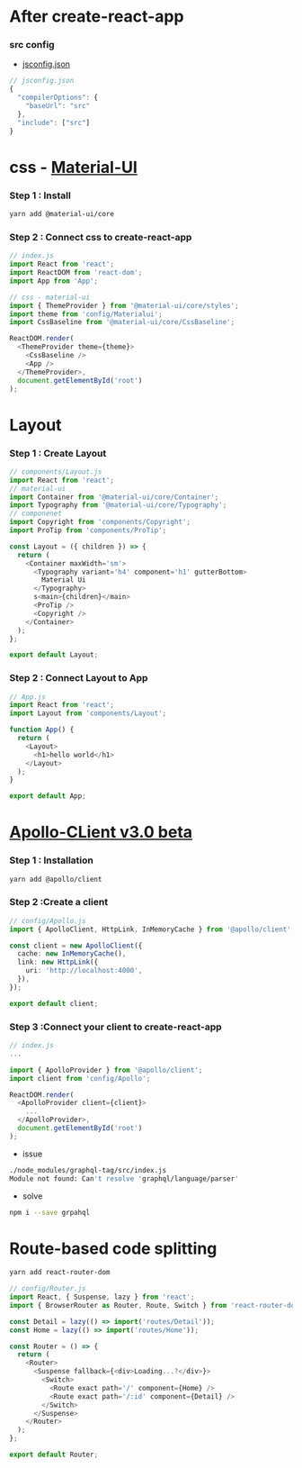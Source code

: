 # After create-react-app

### src config

- [jsconfig.json](https://code.visualstudio.com/docs/languages/jsconfig)

```ts
// jsconfig.json
{
  "compilerOptions": {
    "baseUrl": "src"
  },
  "include": ["src"]
}
```

# css - [Material-UI](https://material-ui.com/getting-started/installation/)

### Step 1 : Install

```sh
yarn add @material-ui/core
```

### Step 2 : Connect css to create-react-app

```ts
// index.js
import React from 'react';
import ReactDOM from 'react-dom';
import App from 'App';

// css - material-ui
import { ThemeProvider } from '@material-ui/core/styles';
import theme from 'config/Materialui';
import CssBaseline from '@material-ui/core/CssBaseline';

ReactDOM.render(
  <ThemeProvider theme={theme}>
    <CssBaseline />
    <App />
  </ThemeProvider>,
  document.getElementById('root')
);
```

# Layout

### Step 1 : Create Layout

```ts
// components/Layout.js
import React from 'react';
// material-ui
import Container from '@material-ui/core/Container';
import Typography from '@material-ui/core/Typography';
// componenet
import Copyright from 'components/Copyright';
import ProTip from 'components/ProTip';

const Layout = ({ children }) => {
  return (
    <Container maxWidth='sm'>
      <Typography variant='h4' component='h1' gutterBottom>
        Material Ui
      </Typography>
      s<main>{children}</main>
      <ProTip />
      <Copyright />
    </Container>
  );
};

export default Layout;
```

### Step 2 : Connect Layout to App

```ts
// App.js
import React from 'react';
import Layout from 'components/Layout';

function App() {
  return (
    <Layout>
      <h1>hello world</h1>
    </Layout>
  );
}

export default App;
```

# [Apollo-CLient v3.0 beta](https://www.apollographql.com/docs/react/v3.0-beta/get-started/)

### Step 1 : Installation

```sh
yarn add @apollo/client
```

### Step 2 :Create a client

```ts
// config/Apollo.js
import { ApolloClient, HttpLink, InMemoryCache } from '@apollo/client';

const client = new ApolloClient({
  cache: new InMemoryCache(),
  link: new HttpLink({
    uri: 'http://localhost:4000',
  }),
});

export default client;
```

### Step 3 :Connect your client to create-react-app

```ts
// index.js
...

import { ApolloProvider } from '@apollo/client';
import client from 'config/Apollo';

ReactDOM.render(
  <ApolloProvider client={client}>
    ...
  </ApolloProvider>,
  document.getElementById('root')
);
```

- issue

```sh
./node_modules/graphql-tag/src/index.js
Module not found: Can't resolve 'graphql/language/parser'
```

- solve

```sh
npm i --save grpahql
```

# Route-based code splitting

```sh
yarn add react-router-dom
```

```ts
// config/Router.js
import React, { Suspense, lazy } from 'react';
import { BrowserRouter as Router, Route, Switch } from 'react-router-dom';

const Detail = lazy(() => import('routes/Detail'));
const Home = lazy(() => import('routes/Home'));

const Router = () => {
  return (
    <Router>
      <Suspense fallback={<div>Loading...?</div>}>
        <Switch>
          <Route exact path='/' component={Home} />
          <Route exact path='/:id' component={Detail} />
        </Switch>
      </Suspense>
    </Router>
  );
};

export default Router;
```
